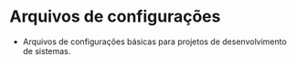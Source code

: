 
# Arquivos de configurações

- Arquivos de configurações básicas para projetos de desenvolvimento de sistemas.

